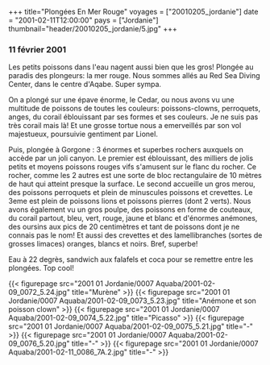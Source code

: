 +++
title="Plongées En Mer Rouge"
voyages = ["20010205_jordanie"]
date = "2001-02-11T12:00:00"
pays = ["Jordanie"]
thumbnail="header/20010205_jordanie/5.jpg"
+++
### 11 février 2001

Les petits poissons dans l'eau nagent aussi bien que les
gros! Plongée au paradis des plongeurs: la mer rouge. Nous
sommes allés au Red Sea Diving Center, dans le centre d'Aqabe.
Super sympa. 

On a plongé sur une épave énorme, le Cedar, ou nous avons
vu une multitude de poissons de toutes les couleurs: poissons-clowns,
perroquets, anges, du corail éblouissant par ses formes et
ses couleurs. Je ne suis pas très corail mais là! Et une grosse
tortue nous a emerveillés par son vol majestueux, poursuivie
gentiment par Lionel. 

Puis, plongée à Gorgone : 3 énormes et superbes rochers auxquels
on accède par un joli canyon. Le premier est éblouissant,
des milliers de jolis petits et moyens poissons rouges vifs
s'amusent sur le flanc du rocher. Ce rocher, comme les 2 autres
est une sorte de bloc rectangulaire de 10 mètres de haut qui
atteint presque la surface. Le second accueille un gros merou,
des poissons perroquets et plein de minuscules poissons et
crevettes. Le 3eme est plein de poissons lions et poissons
pierres (dont 2 verts). Nous avons également vu un gros poulpe,
des poissons en forme de couteaux, du corail partout, bleu,
vert, rouge, jaune et blanc et d'énormes anémones, des oursins
aux pics de 20 centimètres et tant de poissons dont je ne
connais pas le nom! Et aussi des crevettes et des lamellibranches
(sortes de grosses limaces) oranges, blancs et noirs. Bref,
superbe! 

Eau à 22 degrès, sandwich aux falafels et coca pour se remettre
entre les plongées. Top cool! 


{{< figurepage src="2001 01 Jordanie/0007 Aquaba/2001-02-09_0072_5.24.jpg" title="Murène"  >}}
{{< figurepage src="2001 01 Jordanie/0007 Aquaba/2001-02-09_0073_5.23.jpg" title="Anémone et son poisson clown"  >}}
{{< figurepage src="2001 01 Jordanie/0007 Aquaba/2001-02-09_0074_5.22.jpg" title="Picasso"  >}}
{{< figurepage src="2001 01 Jordanie/0007 Aquaba/2001-02-09_0075_5.21.jpg" title="-"  >}}
{{< figurepage src="2001 01 Jordanie/0007 Aquaba/2001-02-09_0076_5.20.jpg" title="-"  >}}
{{< figurepage src="2001 01 Jordanie/0007 Aquaba/2001-02-11_0086_7A.2.jpg" title="-"  >}}


